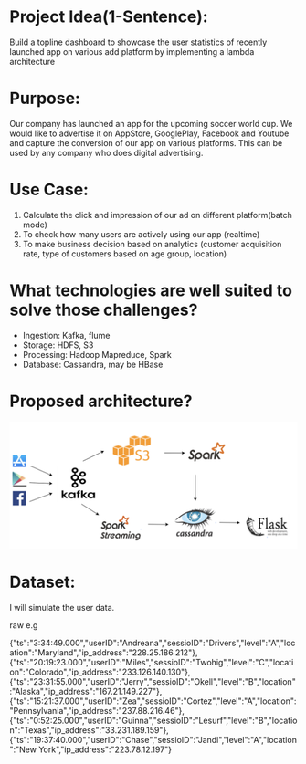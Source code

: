 # Project Idea(1-Sentence):

Build a topline dashboard to showcase the user statistics of recently launched app on various add platform by implementing a lambda architecture

# Purpose:

Our company has launched an app for the upcoming soccer world cup. We would like to advertise it on AppStore, GooglePlay, Facebook and Youtube and capture the conversion of our app on various platforms. 
This can be used by any company who does digital advertising.

# Use Case:

1. Calculate the click and impression of our ad on different platform(batch mode)
2. To check how many users are actively using our app (realtime)
3. To make business decision based on analytics (customer acquisition rate, type of customers based on age group, location)

# What technologies are well suited to solve those challenges?

- Ingestion: Kafka, flume
- Storage: HDFS, S3
- Processing: Hadoop Mapreduce, Spark
- Database: Cassandra, may be HBase

# Proposed architecture?




![architecture](https://github.com/rohanguuds/Insight_DE_Project/blob/master/pipeline.png)


# Dataset:

I will simulate the user data.

raw e.g


{"ts":"3:34:49.000","userID":"Andreana","sessioID":"Drivers","level":"A","location":"Maryland","ip_address":"228.25.186.212"},
{"ts":"20:19:23.000","userID":"Miles","sessioID":"Twohig","level":"C","location":"Colorado","ip_address":"233.126.140.130"},
{"ts":"23:31:55.000","userID":"Jerry","sessioID":"Okell","level":"B","location":"Alaska","ip_address":"167.21.149.227"},
{"ts":"15:21:37.000","userID":"Zea","sessioID":"Cortez","level":"A","location":"Pennsylvania","ip_address":"237.88.216.46"},
{"ts":"0:52:25.000","userID":"Guinna","sessioID":"Lesurf","level":"B","location":"Texas","ip_address":"33.231.189.159"},
{"ts":"19:37:40.000","userID":"Chase","sessioID":"Jandl","level":"A","location":"New York","ip_address":"223.78.12.197"}



